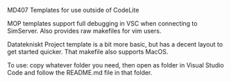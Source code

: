 MD407 Templates for use outside of CodeLite

MOP templates support full debugging in VSC when connecting to SimServer. Also provides raw makefiles for vim users.

Datatekniskt Project template is a bit more basic, but has a decent layout to get started quicker. That makefile also supports MacOS.

To use: copy whatever folder you need, then open as folder in Visual Studio Code and follow the README.md file in that folder.
